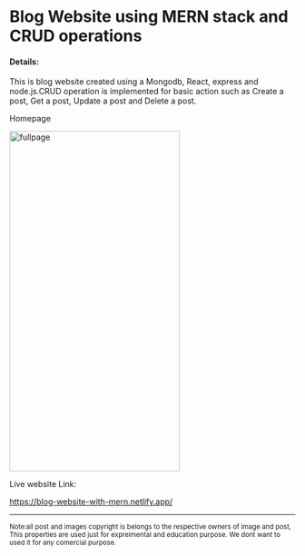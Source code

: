 <h1>Blog Website using MERN stack and CRUD operations</h1>

<h4>Details:</h4>
<p>This is blog website created using a Mongodb, React, express and node.js.CRUD operation is implemented for basic action such as Create a post, Get a post, Update a post and Delete a post.</p>

<p>Homepage</p>
<a href="https://ibb.co/rtfLmVk"><img src="https://i.ibb.co/Dbg6tZ4/fullpage.png" alt="fullpage" border="0" width="300" height="600"></a>

<p>Live website Link:</p>
<a href="https://blog-website-with-mern.netlify.app/">https://blog-website-with-mern.netlify.app/</a>

<hr/>

<small>Note:all post and images copyright is belongs to the respective owners of image and post, This properties are used just for expreimental and education purpose. We dont want to used it for any comercial purpose.</small>
